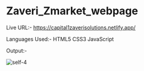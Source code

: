 # Zaveri_Zmarket_webpage

Live URL:- https://capital1zaverisolutions.netlify.app/

Languages Used:-  HTML5
                  CSS3
                  JavaScript
                  
                  
Output:-

![self-4](https://user-images.githubusercontent.com/103900450/223360037-4342b1b9-723d-459d-9d71-e5d636f9363d.png)
